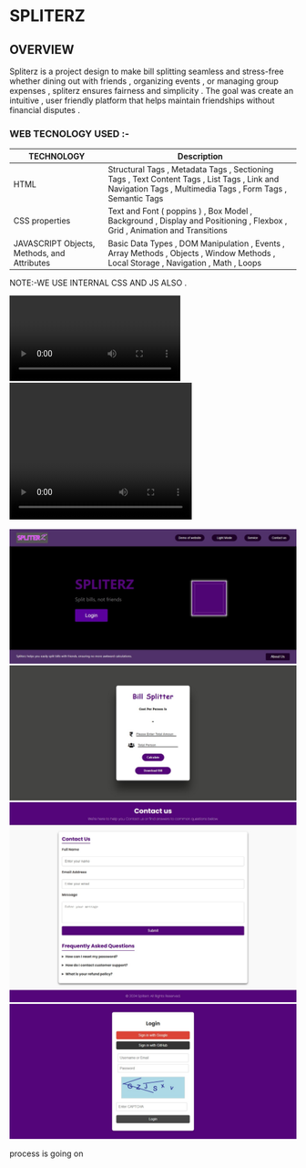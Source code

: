 # SPLITERZ

 ## OVERVIEW
Spliterz is a project design to make bill splitting seamless and stress-free whether dining out with friends , organizing events , or managing group expenses , spliterz ensures fairness and simplicity . The goal was create an intuitive , user friendly platform that helps maintain friendships without financial disputes .


### WEB TECNOLOGY USED :-

| TECHNOLOGY | Description |
| -------------- | ----------- |
| HTML | Structural Tags ,  Metadata Tags , Sectioning Tags , Text Content Tags , List Tags , Link and Navigation Tags , Multimedia Tags , Form Tags , Semantic Tags |
| CSS properties | Text and Font ( poppins ) , Box Model , Background , Display and Positioning ,  Flexbox , Grid , Animation and Transitions  |
| JAVASCRIPT Objects, Methods, and Attributes | Basic Data Types , DOM Manipulation , Events , Array Methods , Objects , Window Methods , Local Storage , Navigation , Math , Loops |

<p>NOTE:-WE USE INTERNAL CSS AND JS ALSO .</p>

<video ><source  type="video/mp4" > </video>
<video width="320" height="240" controls>
  <source src="kavyatrivedi/Spliterz - Google Chrome 2025-01-22 21-47-35_Trim.mp4" type="video/mp4">
  <source src="kavyatrivedi/Spliterz - Google Chrome 2025-01-22 21-47-35_Trim.mp4" type="video/ogg">
  Your browser does not support the video tag.
</video>

<img src="kavyatrivedi/WhatsApp Image 2024-12-06 at 12.40.44 AM.jpeg">
<img src="kavyatrivedi/WhatsApp Image 2024-12-06 at 12.40.45 AM.jpeg">
<img src="kavyatrivedi/WhatsApp Image 2024-12-06 at 12.40.46 AM.jpeg">
<img src="kavyatrivedi/WhatsApp Image 2024-12-06 at 12.40.46 AM (1).jpeg">

process is going on 


